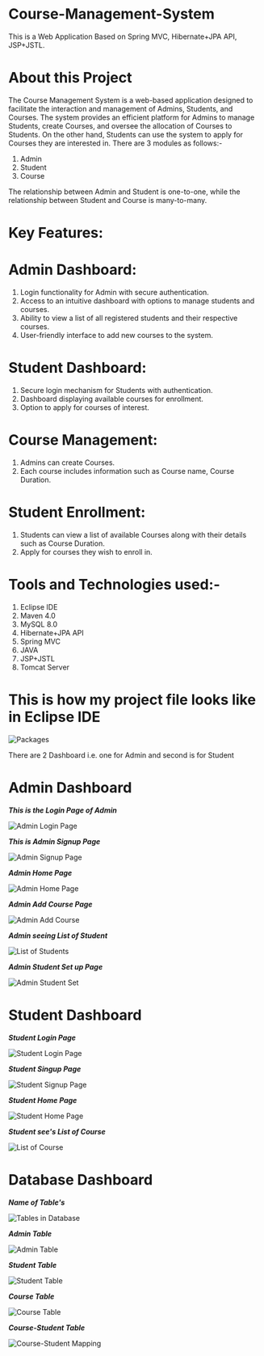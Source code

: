# Course-Management-System

This is a Web Application Based on Spring MVC, Hibernate+JPA API, JSP+JSTL.

# About this Project

The Course Management System is a web-based application designed to facilitate the interaction and management of Admins, Students, and Courses. The system provides an efficient platform for Admins to manage Students, create Courses, and oversee the allocation of Courses to Students. On the other hand, Students can use the system to apply for Courses they are interested in.
There are 3 modules as follows:-
1. Admin
2. Student
3. Course

The relationship between Admin and Student is one-to-one, while the relationship between Student and Course is many-to-many.

# Key Features:

# Admin Dashboard:

1. Login functionality for Admin with secure authentication.
2. Access to an intuitive dashboard with options to manage students and courses.
3. Ability to view a list of all registered students and their respective courses.
4. User-friendly interface to add new courses to the system.

# Student Dashboard:

1. Secure login mechanism for Students with authentication.
2. Dashboard displaying available courses for enrollment.
3. Option to apply for courses of interest.

# Course Management:

1. Admins can create Courses.
2. Each course includes information such as Course name, Course Duration.

# Student Enrollment:

1. Students can view a list of available Courses along with their details such as Course Duration.
2. Apply for courses they wish to enroll in.

# Tools and Technologies used:-
1. Eclipse IDE
2. Maven 4.0
3. MySQL 8.0
4. Hibernate+JPA API
5. Spring MVC
6. JAVA
7. JSP+JSTL
8. Tomcat Server

# This is how my project file looks like in Eclipse IDE
![Packages](https://github.com/AdvaithNegi/Spring-MVC-Project1/assets/123795978/63ff1736-3cb0-4d28-93ef-1087819098d3)

There are 2 Dashboard i.e. one for Admin and second is for Student

# Admin Dashboard

***This is the Login Page of Admin***

![Admin Login Page](https://github.com/AdvaithNegi/Spring-MVC-Project1/assets/123795978/2cf9e2d0-e030-498a-9b69-6eea29e29785)

***This is Admin Signup Page***

![Admin Signup Page](https://github.com/AdvaithNegi/Spring-MVC-Project1/assets/123795978/fe983726-22fa-4d20-a7c2-c21e35fee44c)

***Admin Home Page***

![Admin Home Page](https://github.com/AdvaithNegi/Spring-MVC-Project1/assets/123795978/32c05d42-407a-4235-afcc-a1cfd2645900)

***Admin Add Course Page***

![Admin Add Course](https://github.com/AdvaithNegi/Spring-MVC-Project1/assets/123795978/ace1be03-0f15-4eb1-97f9-5ba23b21dcd9)

***Admin seeing List of Student***

![List of Students](https://github.com/AdvaithNegi/Spring-MVC-Project1/assets/123795978/06134e1b-19f6-4936-909e-d1105c286534)

***Admin Student Set up Page***

![Admin Student Set](https://github.com/AdvaithNegi/Spring-MVC-Project1/assets/123795978/1f3846c7-17ad-477b-85c5-3382bb0e691c)

# Student Dashboard

***Student Login Page***

![Student Login Page](https://github.com/AdvaithNegi/Spring-MVC-Project1/assets/123795978/829e0c54-968f-44b7-a546-cb77023a4a23)


***Student Singup Page***

![Student Signup Page](https://github.com/AdvaithNegi/Spring-MVC-Project1/assets/123795978/8977954b-a64b-421b-b2a9-4f776d2b6afd)

***Student Home Page***

![Student Home Page](https://github.com/AdvaithNegi/Spring-MVC-Project1/assets/123795978/330a2032-d1e7-47bb-85fc-35361ae3f712)

***Student see's List of Course***

![List of Course](https://github.com/AdvaithNegi/Spring-MVC-Project1/assets/123795978/d007e6a2-7b39-48b1-80ab-e1b15a6d1a62)

# Database Dashboard

***Name of Table's***

![Tables in Database](https://github.com/AdvaithNegi/Spring-MVC-Project1/assets/123795978/3addd8b3-e9ca-4be7-aefc-a15d4795a4b1)


***Admin Table***

![Admin Table](https://github.com/AdvaithNegi/Spring-MVC-Project1/assets/123795978/3af86282-30a5-4440-b73c-1f107fef2cf0)


***Student Table***

![Student Table](https://github.com/AdvaithNegi/Spring-MVC-Project1/assets/123795978/6c6f67b9-2762-47fb-8fc9-5d56840f07d4)


***Course Table***

![Course Table](https://github.com/AdvaithNegi/Spring-MVC-Project1/assets/123795978/3fd62244-dd56-46a0-b961-43f154886158)


***Course-Student Table***

![Course-Student Mapping](https://github.com/AdvaithNegi/Spring-MVC-Project1/assets/123795978/7f22947d-ada6-4aae-b417-953035e536e0)









